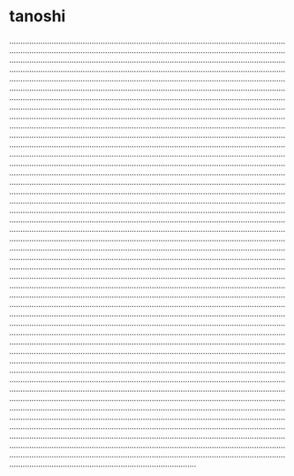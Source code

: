 # tanoshi
................................................................................................................................................................................................................................................................................................................................................................................................................................................................................................................................................................................................................................................................................................................................................................................................................................................................................................................................................................................................................................................................................................................................................................................................................................................................................................................................................................................................................................................................................................................................................................................................................................................................................................................................................................................................................................................................................................................................................................................................................................................................................................................................................................................................................................................................................................................................................................................................................................................................................................................................................................................................................................................................................................................................................................................................................................................................................................................................................................................................................................................................................................................................................................................................................................................................................................................................................................................................................................................................................................................................................................................................................................................................................................................................................................................................................................................................................................................................................................................................................................................................................................................................................................................................................................................................................................................................................................................................................................................................................................................................................................................................................................................................................................................................................................................................................................................................................................................................................................................................................................................................................................................................................................................................................................................................................................................................................................................................................................................................................................................................................................................................................................................................................................................................................................................................................................................................................................